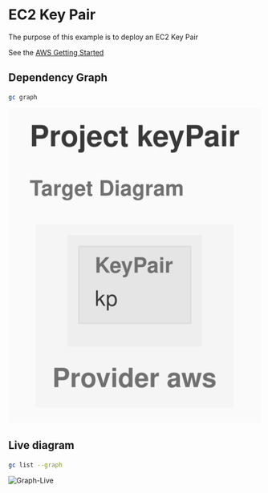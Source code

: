 # EC2 Key Pair

The purpose of this example is to deploy an EC2 Key Pair

See the [AWS Getting Started](https://www.grucloud.com/docs/aws/AwsGettingStarted)

## Dependency Graph

```sh
gc graph
```

![Graph](./diagram-target.svg)

## Live diagram

```sh
gc list --graph
```

![Graph-Live](./diagram-live.svg)
